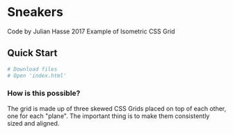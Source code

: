 # Sneakers 
Code by Julian Hasse 2017
Example of Isometric CSS Grid

## Quick Start
```bash
# Download files
# Open 'index.html'
```

### How is this possible?
The grid is made up of three skewed CSS Grids placed on top of each other, one for each "plane". The important thing is to make them consistently sized and aligned.



